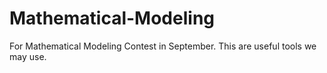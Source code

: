 # Mathematical-Modeling
For Mathematical Modeling Contest in September. This are useful tools we may use.
